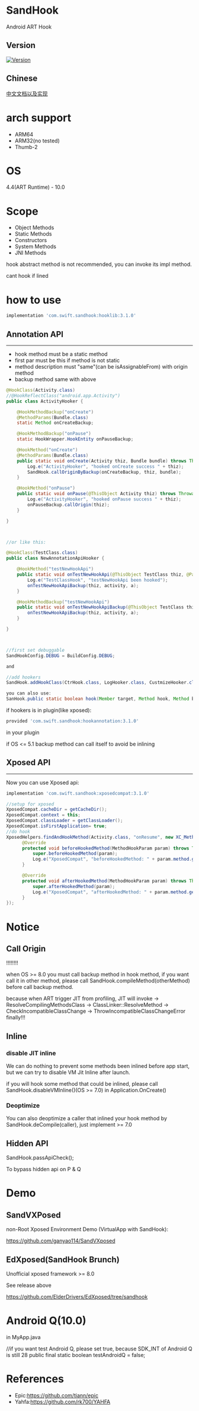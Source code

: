 # SandHook
Android ART Hook

## Version 

[ ![Version](https://api.bintray.com/packages/ganyao114/maven/hooklib/images/download.svg) ](https://bintray.com/ganyao114/maven/hooklib/_latestVersion)

## Chinese

[中文文档以及实现](https://blog.csdn.net/ganyao939543405/article/details/86661040)

# arch support 

- ARM64
- ARM32(no tested)
- Thumb-2

# OS

4.4(ART Runtime) - 10.0

# Scope

- Object Methods
- Static Methods
- Constructors
- System Methods
- JNI Methods

hook abstract method is not recommended, you can invoke its impl method.

cant hook if lined

# how to use

```gradle
implementation 'com.swift.sandhook:hooklib:3.1.0'
```

## Annotation API

--------------------------------------------------------------------

- hook method must be a static method
- first par must be this if method is not static
- method description must "same"(can be isAssignableFrom) with origin method
- backup method same with above

```java
@HookClass(Activity.class)
//@HookReflectClass("android.app.Activity")
public class ActivityHooker {

    @HookMethodBackup("onCreate")
    @MethodParams(Bundle.class)
    static Method onCreateBackup;

    @HookMethodBackup("onPause")
    static HookWrapper.HookEntity onPauseBackup;

    @HookMethod("onCreate")
    @MethodParams(Bundle.class)
    public static void onCreate(Activity thiz, Bundle bundle) throws Throwable {
        Log.e("ActivityHooker", "hooked onCreate success " + thiz);
        SandHook.callOriginByBackup(onCreateBackup, thiz, bundle);
    }

    @HookMethod("onPause")
    public static void onPause(@ThisObject Activity thiz) throws Throwable {
        Log.e("ActivityHooker", "hooked onPause success " + thiz);
        onPauseBackup.callOrigin(thiz);
    }

}



//or like this:

@HookClass(TestClass.class)
public class NewAnnotationApiHooker {

    @HookMethod("testNewHookApi")
    public static void onTestNewHookApi(@ThisObject TestClass thiz, @Param("com.swift.sandhook.MainActivity") Activity activity, int a) {
        Log.e("TestClassHook", "testNewHookApi been hooked");
        onTestNewHookApiBackup(thiz, activity, a);
    }

    @HookMethodBackup("testNewHookApi")
    public static void onTestNewHookApiBackup(@ThisObject TestClass thiz, @Param("com.swift.sandhook.MainActivity") Activity activity, int a) {
        onTestNewHookApiBackup(thiz, activity, a);
    }

}



//first set debuggable
SandHookConfig.DEBUG = BuildConfig.DEBUG;

and

//add hookers
SandHook.addHookClass(CtrHook.class, LogHooker.class, CustmizeHooker.class, ActivityHooker.class, ObjectHooker.class);

you can also use:
SanHook.public static boolean hook(Member target, Method hook, Method backup) {}

```

if hookers is in plugin(like xposed):  

```groovy
provided 'com.swift.sandhook:hookannotation:3.1.0'
```
  
in your plugin

if OS <= 5.1 
backup method can call itself to avoid be inlining

## Xposed API

--------------------------------------------------------------------

Now you can use Xposed api:  

```groovy
implementation 'com.swift.sandhook:xposedcompat:3.1.0'
```

```java
//setup for xposed
XposedCompat.cacheDir = getCacheDir();
XposedCompat.context = this;
XposedCompat.classLoader = getClassLoader();
XposedCompat.isFirstApplication= true;  
//do hook
XposedHelpers.findAndHookMethod(Activity.class, "onResume", new XC_MethodHook() {
      @Override
      protected void beforeHookedMethod(MethodHookParam param) throws Throwable {
          super.beforeHookedMethod(param);
          Log.e("XposedCompat", "beforeHookedMethod: " + param.method.getName());
      }

      @Override
      protected void afterHookedMethod(MethodHookParam param) throws Throwable {
          super.afterHookedMethod(param);
          Log.e("XposedCompat", "afterHookedMethod: " + param.method.getName());
      }
});

```

# Notice

## Call Origin

!!!!!!!!  

when OS >= 8.0
you must call backup method in hook method, if you want call it in other method, please call  SandHook.compileMethod(otherMethod) before call backup method.
    
because when ART trigger JIT from profiling, JIT will invoke -> ResolveCompilingMethodsClass -> ClassLinker::ResolveMethod -> CheckIncompatibleClassChange -> ThrowIncompatibleClassChangeError finally!!!


## Inline

### disable JIT inline

We can do nothing to prevent some methods been inlined before app start, but we can try to disable VM Jit Inline after launch.

if you will hook some method that could be inlined, please call SandHook.disableVMInline()(OS >= 7.0) in Application.OnCreate()


### Deoptimize

You can also deoptimize a caller that inlined your hook method by SandHook.deCompile(caller), just implement >= 7.0


## Hidden API

SandHook.passApiCheck();

To bypass hidden api on P & Q


# Demo

## SandVXPosed

non-Root Xposed Environment Demo (VirtualApp with SandHook):

https://github.com/ganyao114/SandVXposed

## EdXposed(SandHook Brunch)

Unofficial xposed framework >= 8.0

See release above

https://github.com/ElderDrivers/EdXposed/tree/sandhook

# Android Q(10.0)

in MyApp.java

//if you want test Android Q, please set true, because SDK_INT of Android Q is still 28
public final static boolean testAndroidQ = false;
 

# References

- Epic:https://github.com/tiann/epic
- Yahfa:https://github.com/rk700/YAHFA


